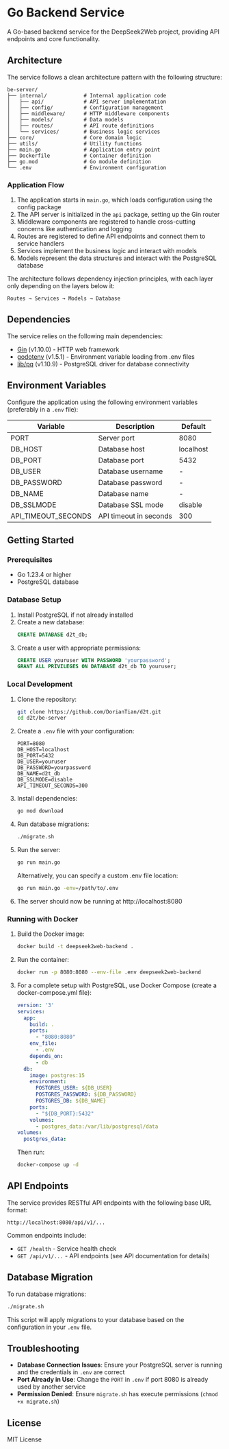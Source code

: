 # Go Backend Service

A Go-based backend service for the DeepSeek2Web project, providing API endpoints and core functionality.

## Architecture

The service follows a clean architecture pattern with the following structure:

```
be-server/
├── internal/            # Internal application code
│   ├── api/             # API server implementation
│   ├── config/          # Configuration management
│   ├── middleware/      # HTTP middleware components
│   ├── models/          # Data models
│   ├── routes/          # API route definitions
│   └── services/        # Business logic services
├── core/                # Core domain logic
├── utils/               # Utility functions
├── main.go              # Application entry point
├── Dockerfile           # Container definition
├── go.mod               # Go module definition
└── .env                 # Environment configuration
```

### Application Flow

1. The application starts in `main.go`, which loads configuration using the config package
2. The API server is initialized in the `api` package, setting up the Gin router
3. Middleware components are registered to handle cross-cutting concerns like authentication and logging
4. Routes are registered to define API endpoints and connect them to service handlers
5. Services implement the business logic and interact with models
6. Models represent the data structures and interact with the PostgreSQL database

The architecture follows dependency injection principles, with each layer only depending on the layers below it:

```
Routes → Services → Models → Database
```

## Dependencies

The service relies on the following main dependencies:

- [Gin](https://github.com/gin-gonic/gin) (v1.10.0) - HTTP web framework
- [godotenv](https://github.com/joho/godotenv) (v1.5.1) - Environment variable loading from .env files
- [lib/pq](https://github.com/lib/pq) (v1.10.9) - PostgreSQL driver for database connectivity

## Environment Variables

Configure the application using the following environment variables (preferably in a `.env` file):

| Variable | Description | Default |
|----------|-------------|---------|
| PORT | Server port | 8080 |
| DB_HOST | Database host | localhost |
| DB_PORT | Database port | 5432 |
| DB_USER | Database username | - |
| DB_PASSWORD | Database password | - |
| DB_NAME | Database name | - |
| DB_SSLMODE | Database SSL mode | disable |
| API_TIMEOUT_SECONDS | API timeout in seconds | 300 |

## Getting Started

### Prerequisites

- Go 1.23.4 or higher
- PostgreSQL database

### Database Setup

1. Install PostgreSQL if not already installed
2. Create a new database:
   ```sql
   CREATE DATABASE d2t_db;
   ```
3. Create a user with appropriate permissions:
   ```sql
   CREATE USER youruser WITH PASSWORD 'yourpassword';
   GRANT ALL PRIVILEGES ON DATABASE d2t_db TO youruser;
   ```

### Local Development

1. Clone the repository:
   ```bash
   git clone https://github.com/DorianTian/d2t.git
   cd d2t/be-server
   ```

2. Create a `.env` file with your configuration:
   ```
   PORT=8080
   DB_HOST=localhost
   DB_PORT=5432
   DB_USER=youruser
   DB_PASSWORD=yourpassword
   DB_NAME=d2t_db
   DB_SSLMODE=disable
   API_TIMEOUT_SECONDS=300
   ```

3. Install dependencies:
   ```bash
   go mod download
   ```

4. Run database migrations:
   ```bash
   ./migrate.sh
   ```

5. Run the server:
   ```bash
   go run main.go
   ```
   
   Alternatively, you can specify a custom .env file location:
   ```bash
   go run main.go -env=/path/to/.env
   ```

6. The server should now be running at http://localhost:8080

### Running with Docker

1. Build the Docker image:
   ```bash
   docker build -t deepseek2web-backend .
   ```

2. Run the container:
   ```bash
   docker run -p 8080:8080 --env-file .env deepseek2web-backend
   ```

3. For a complete setup with PostgreSQL, use Docker Compose (create a docker-compose.yml file):
   ```yaml
   version: '3'
   services:
     app:
       build: .
       ports:
         - "8080:8080"
       env_file:
         - .env
       depends_on:
         - db
     db:
       image: postgres:15
       environment:
         POSTGRES_USER: ${DB_USER}
         POSTGRES_PASSWORD: ${DB_PASSWORD}
         POSTGRES_DB: ${DB_NAME}
       ports:
         - "${DB_PORT}:5432"
       volumes:
         - postgres_data:/var/lib/postgresql/data
   volumes:
     postgres_data:
   ```

   Then run:
   ```bash
   docker-compose up -d
   ```

## API Endpoints

The service provides RESTful API endpoints with the following base URL format:

```
http://localhost:8080/api/v1/...
```

Common endpoints include:

- `GET /health` - Service health check
- `GET /api/v1/...` - API endpoints (see API documentation for details)

## Database Migration

To run database migrations:

```bash
./migrate.sh
```

This script will apply migrations to your database based on the configuration in your `.env` file.

## Troubleshooting

- **Database Connection Issues**: Ensure your PostgreSQL server is running and the credentials in `.env` are correct
- **Port Already in Use**: Change the `PORT` in `.env` if port 8080 is already used by another service
- **Permission Denied**: Ensure `migrate.sh` has execute permissions (`chmod +x migrate.sh`)

## License

MIT License


